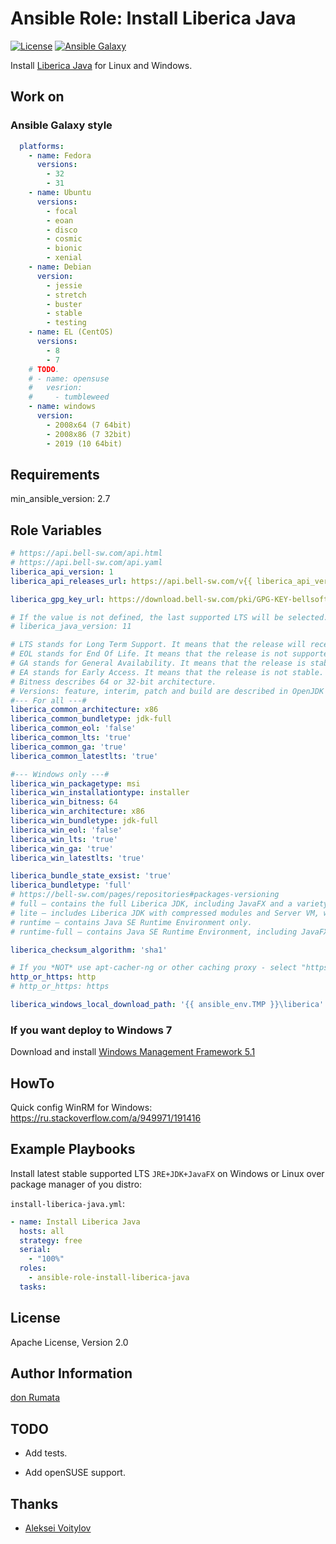 # Ansible Role: Install Liberica Java

[![License][license-image]][license-url] [![Ansible Galaxy][ansible-galaxy-image]][ansible-galaxy-url]

Install [Liberica Java](https://bell-sw.com/) for Linux and Windows.

## Work on

### Ansible Galaxy style

```yaml
  platforms:
    - name: Fedora
      versions:
        - 32
        - 31
    - name: Ubuntu
      versions:
        - focal
        - eoan
        - disco
        - cosmic
        - bionic
        - xenial
    - name: Debian
      version:
        - jessie
        - stretch
        - buster
        - stable
        - testing
    - name: EL (CentOS)
      versions:
        - 8
        - 7
    # TODO.
    # - name: opensuse
    #   vesrion:
    #     - tumbleweed
    - name: windows
      version:
        - 2008x64 (7 64bit)
        - 2008x86 (7 32bit)
        - 2019 (10 64bit)
```

## Requirements

min_ansible_version: 2.7

## Role Variables

```yaml
# https://api.bell-sw.com/api.html
# https://api.bell-sw.com/api.yaml
liberica_api_version: 1
liberica_api_releases_url: https://api.bell-sw.com/v{{ liberica_api_version }}/liberica/releases

liberica_gpg_key_url: https://download.bell-sw.com/pki/GPG-KEY-bellsoft

# If the value is not defined, the last supported LTS will be selected.
# liberica_java_version: 11

# LTS stands for Long Term Support. It means that the release will receive security updates for a long time.
# EOL stands for End Of Life. It means that the release is not supported anymore.
# GA stands for General Availability. It means that the release is stable.
# EA stands for Early Access. It means that the release is not stable.
# Bitness describes 64 or 32-bit architecture.
# Versions: feature, interim, patch and build are described in OpenJDK community document JEP 322
#--- For all ---#
liberica_common_architecture: x86
liberica_common_bundletype: jdk-full
liberica_common_eol: 'false'
liberica_common_lts: 'true'
liberica_common_ga: 'true'
liberica_common_latestlts: 'true'

#--- Windows only ---#
liberica_win_packagetype: msi
liberica_win_installationtype: installer
liberica_win_bitness: 64
liberica_win_architecture: x86
liberica_win_bundletype: jdk-full
liberica_win_eol: 'false'
liberica_win_lts: 'true'
liberica_win_ga: 'true'
liberica_win_latestlts: 'true'

liberica_bundle_state_exsist: 'true'
liberica_bundletype: 'full'
# https://bell-sw.com/pages/repositories#packages-versioning
# full — contains the full Liberica JDK, including JavaFX and a variety of JVMs for platforms that support it.
# lite — includes Liberica JDK with compressed modules and Server VM, without any extra packages.
# runtime — contains Java SE Runtime Environment only.
# runtime-full — contains Java SE Runtime Environment, including JavaFX.

liberica_checksum_algorithm: 'sha1'

# If you *NOT* use apt-cacher-ng or other caching proxy - select "https".
http_or_https: http
# http_or_https: https

liberica_windows_local_download_path: '{{ ansible_env.TMP }}\liberica'
```

### If you want deploy to Windows 7

Download and install [Windows Management Framework 5.1](https://www.microsoft.com/en-us/download/details.aspx?id=54616)

## HowTo

Quick config WinRM for Windows: <https://ru.stackoverflow.com/a/949971/191416>

## Example Playbooks

Install latest stable supported LTS `JRE+JDK+JavaFX` on Windows or Linux over package manager of you distro:

`install-liberica-java.yml`:

```yaml
- name: Install Liberica Java
  hosts: all
  strategy: free
  serial:
    - "100%"
  roles:
    - ansible-role-install-liberica-java
  tasks:
```

## License

Apache License, Version 2.0

## Author Information

[don Rumata](https://github.com/don-rumata)

## TODO

- Add tests.

- Add openSUSE support.

## Thanks

- [Aleksei Voitylov](mailto:aleksei.voitylov@bell-sw.com)

[license-image]: https://img.shields.io/github/license/don-rumata/ansible-role-install-liberica-java.svg
[license-url]: https://opensource.org/licenses/Apache-2.0

[ansible-galaxy-image]: https://img.shields.io/badge/ansible_galaxy-don__rumata.ansible__role__install__liberica__java-blue.svg
[ansible-galaxy-url]: https://galaxy.ansible.com/don_rumata/ansible_role_install_liberica_java

